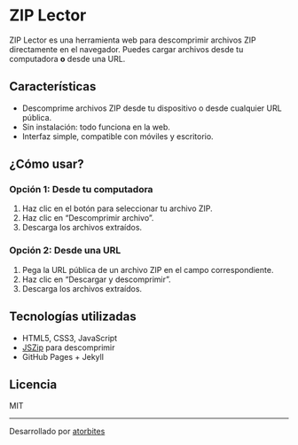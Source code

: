 # ZIP Lector

ZIP Lector es una herramienta web para descomprimir archivos ZIP directamente en el navegador. Puedes cargar archivos desde tu computadora **o** desde una URL.

## Características

- Descomprime archivos ZIP desde tu dispositivo o desde cualquier URL pública.
- Sin instalación: todo funciona en la web.
- Interfaz simple, compatible con móviles y escritorio.

## ¿Cómo usar?

### Opción 1: Desde tu computadora
1. Haz clic en el botón para seleccionar tu archivo ZIP.
2. Haz clic en “Descomprimir archivo”.
3. Descarga los archivos extraídos.

### Opción 2: Desde una URL
1. Pega la URL pública de un archivo ZIP en el campo correspondiente.
2. Haz clic en “Descargar y descomprimir”.
3. Descarga los archivos extraídos.

## Tecnologías utilizadas

- HTML5, CSS3, JavaScript
- [JSZip](https://stuk.github.io/jszip/) para descomprimir
- GitHub Pages + Jekyll

## Licencia

MIT

---
Desarrollado por [atorbites](https://github.com/atorbites)

